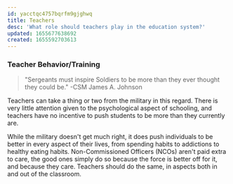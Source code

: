 ```yaml
---
id: yacctqc4757bqrfm9gjghwq
title: Teachers
desc: 'What role should teachers play in the education system?'
updated: 1655677638692
created: 1655592703613
---
```


### Teacher Behavior/Training

> "Sergeants must inspire Soldiers to be more than they ever thought they could be." -CSM James A. Johnson
>

Teachers can take a thing or two from the military in this regard. There is very little attention given to the psychological aspect of schooling, and teachers have no incentive to push students to be more than they currently are.

While the military doesn't get much right, it does push individuals to be better in every aspect of their lives, from spending habits to addictions to healthy eating habits. Non-Commissioned Officers (NCOs) aren't paid extra to care, the good ones simply do so because the force is better off for it, and because they care. Teachers should do the same, in aspects both in and out of the classroom.
